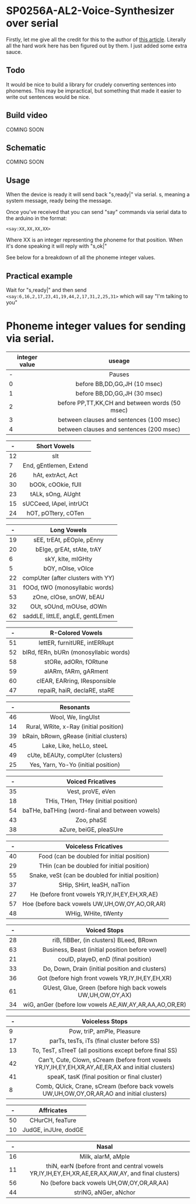 # SP0256A-AL2-Voice-Synthesizer over serial

Firstly, let me give all the credit for this to the author of [this article](nsd.dyndns.org/speech/). Literally all the hard work here has ben figured out by them. I just added some extra sauce.

## Todo
It would be nice to build a library for crudely converting sentences into phonemes. This may be impractical, but something that made it easier to write out sentences would be nice.

## Build video
COMING SOON

## Schematic
COMING SOON

## Usage
When the device is ready it will send back "s,ready|" via serial. s, meaning a system message, ready being the message.

Once you've received that you can send "say" commands via serial data to the arduino in the format:

`<say:XX,XX,XX,XX>`

Where XX is an integer representing the phoneme for that position. When it's done speaking it will reply with "s,ok|"

See below for a breakdown of all the phoneme integer values.

## Practical example
Wait for "s,ready|" and then send `<say:6,16,2,17,23,41,19,44,2,17,31,2,25,31>` which will say "I'm talking to you"

# Phoneme integer values for sending via serial.
| integer value        | useage  |
| ------------- |:-------------:|
|-|Pauses|
|0|before BB,DD,GG,JH (10 msec)|
|1|before BB,DD,GG,JH (30 msec)|
|2|before PP,TT,KK,CH and between words (50 msec)|
|3|between clauses and sentences (100 msec)|
|4|between clauses and sentences (200 msec)|

|-|Short Vowels|
| ------------- |:-------------:|
|12|sIt|
|7|End, gEntlemen, Extend|
|26|hAt, extrAct, Act|
|30|bOOk, cOOkie, fUll|
|23|tALk, sOng, AUght|
|15|sUCCeed, lApel, intrUCt|
|24|hOT, pOTtery, cOTen|

|-|Long Vowels|
| ------------- |:-------------:|
|19|sEE, trEAt, pEOple, pEnny|
|20|bEIge, grEAt, stAte, trAY|
|6|skY, kIte, mIGHty|
|5|bOY, nOIse, vOIce|
|22|compUter (after clusters with YY)|
|31|fOOd, tWO (monosyllabic words)|
|53|zOne, clOse, snOW, bEAU|
|32|OUt, sOUnd, mOUse, dOWn|
|62|saddLE, littLE, angLE, gentLEmen|

|-|R-Colored Vowels|
| ------------- |:-------------:|
|51|lettER, furnitURE, intERRupt|
|52|bIRd, fERn, bURn (monosyllabic words)|
|58|stORe, adORn, fORtune|
|59|alARm, fARm, gARment|
|60|clEAR, EARring, IResponsible|
|47|repaiR, haiR, declaRE, staRE|

|-|Resonants|
| ------------- |:-------------:|
|46|Wool, We, lingUIst|
|14|Rural, WRite, x-Ray (initial position)|
|39|bRain, bRown, gRease (initial clusters)|
|45|Lake, Like, heLLo, steeL|
|49|cUte, bEAUty, compUter (clusters)|
|25|Yes, Yarn, Yo-Yo (initial position)|

|-|Voiced Fricatives|
| ------------- |:-------------:|
|35|Vest, proVE, eVen|
|18|THis, THen, THey (initial position)|
|54|baTHe, baTHing (word-final and between vowels)|
|43|Zoo, phaSE|
|38|aZure, beiGE, pleaSUre|

|-|Voiceless Fricatives|
| ------------- |:-------------:|
|40|Food (can be doubled for initial position)|
|29|THin (can be doubled for initial position)|
|55|Snake, veSt (can be doubled for initial position)|
|37|SHip, SHirt, leaSH, naTion|
|27|He (before front vowels YR,IY,IH,EY,EH,XR,AE)|
|57|Hoe (before back vowels UW,UH,OW,OY,AO,OR,AR)|
|48|WHig, WHite, tWenty|
  
|-|Voiced Stops|
| ------------- |:-------------:|
|28|riB, fiBBer, (in clusters) BLeed, BRown|
|63|Business, Beast (initial position before vowel)|
|21|coulD, playeD, enD (final position)|
|33|Do, Down, Drain (initial position and clusters)|
|36|Got (before high front vowels YR,IY,IH,EY,EH,XR)|
|61|GUest, Glue, Green (before high back vowels UW,UH,OW,OY,AX)|
|34|wiG, anGer (before low vowels AE,AW,AY,AR,AA,AO,OR,ER)|
  
|-|Voiceless Stops|
| ------------- |:-------------:|
|9|Pow, triP, amPle, Pleasure|
|17|parTs, tesTs, iTs (final cluster before SS)|
|13|To, TesT, sTreeT (all positions except before final SS)|
|42|Can't, Cute, Clown, sCream (before front vowels YR,IY,IH,EY,EH,XR,AY,AE,ER,AX and initial clusters)|
|41|speaK, tasK (final position or final cluster)|
|8|Comb, QUick, Crane, sCream (before back vowels UW,UH,OW,OY,OR,AR,AO and initial clusters)|
  
|-|Affricates|
| ------------- |:-------------:|
|50|CHurCH, feaTure|
|10|JudGE, inJUre, dodGE|
  
|-|Nasal|
| ------------- |:-------------:|
|16|Milk, alarM, aMple|
|11|thiN, earN (before front and central vowels YR,IY,IH,EY,EH,XR,AE,ER,AX,AW,AY, and final clusters)|
|56|No (before back vowels UH,OW,OY,OR,AR,AA)|
|44|striNG, aNGer, aNchor|